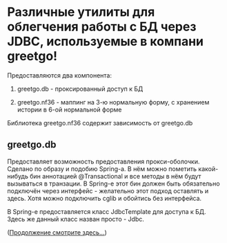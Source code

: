 # Различные утилиты для облегчения работы с БД через JDBC, используемые в компани greetgo!

Предоставляются два компонента:

1) greetgo.db - проксированный доступ к БД

2) greetgo.nf36 - маппинг на 3-ю нормальную форму, с хранением истории в 6-ой нормальной форме

Библиотека greetgo.nf36 содержит зависимость от greetgo.db

## greetgo.db

Предоставляет возможность предоставления прокси-оболочки. Сделано по образу и подобию Spring-а. В нём можно пометить
какой-нибудь бин аннотацией @Transactional и все методы в нём будут вызываться в транзации. В Spring-е этот бин должен
быть обязательно подключён через интерфейс - желательно этот подход оставлять и здесь. Хотя можно подключить cglib и
обойтись без интерфейса.

В Spring-е предоставляется класс JdbcTemplate для доступа к БД. Здесь же данный класс назван просто - Jdbc.

([Продолжение смотрите здесь...](doc/greetgo_db.md))
